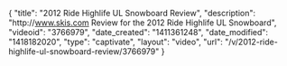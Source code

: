 {
    "title": "2012 Ride Highlife UL Snowboard Review",
    "description": "http:\/\/www.skis.com Review for the 2012 Ride Highlife UL Snowboard",
    "videoid": "3766979",
    "date_created": "1411361248",
    "date_modified": "1418182020",
    "type": "captivate",
    "layout": "video",
    "url": "\/v\/2012-ride-highlife-ul-snowboard-review\/3766979"
}